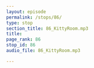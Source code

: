 ```yaml
---
layout: episode
permalink: /stops/86/
type: stop
section_title: 86_KittyRoom.mp3
title: 
page_rank: 86
stop_id: 86
audio_file: 86_KittyRoom.mp3

---
```

